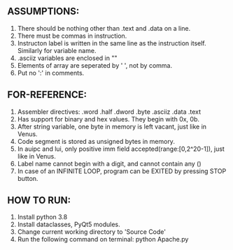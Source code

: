 ## ASSUMPTIONS:

1. There should be nothing other than .text and .data on a line.
2. There must be commas in instruction.
3. Instructon label is written in the same line as the instruction itself. Similarly for variable name.
4. .asciiz variables are enclosed in ""
5. Elements of array are seperated by ' ', not by comma.
6. Put no ':' in comments.

## FOR-REFERENCE:

1. Assembler directives:
	.word	.half	.dword	.byte	.asciiz	  .data	  .text
2. Has support for binary and hex values. They begin with 0x, 0b.
3. After string variable, one byte in memory is left vacant, just like in Venus.
4. Code segment is stored as unsigned bytes in memory.
5. In auipc and lui, only positive imm field accepted(range:[0,2^20-1]), just like in Venus.
6. Label name cannot begin with a digit, and cannot contain any ()
7. In case of an INFINITE LOOP, program can be EXITED by pressing STOP button.

## HOW TO RUN:
1. Install python 3.8
2. Install dataclasses, PyQt5  modules.
3. Change current working directory to 'Source Code'
4. Run the following command on terminal:
	python Apache.py
